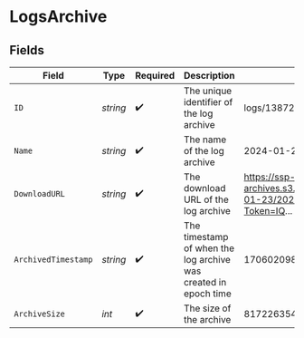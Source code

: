 # LogsArchive


## Fields

| Field                                                                                                                  | Type                                                                                                                   | Required                                                                                                               | Description                                                                                                            | Example                                                                                                                |
| ---------------------------------------------------------------------------------------------------------------------- | ---------------------------------------------------------------------------------------------------------------------- | ---------------------------------------------------------------------------------------------------------------------- | ---------------------------------------------------------------------------------------------------------------------- | ---------------------------------------------------------------------------------------------------------------------- |
| `ID`                                                                                                                   | *string*                                                                                                               | :heavy_check_mark:                                                                                                     | The unique identifier of the log archive                                                                               | logs/138723/dt=2024-01-23/2024-01-23-08.json.gz                                                                        |
| `Name`                                                                                                                 | *string*                                                                                                               | :heavy_check_mark:                                                                                                     | The name of the log archive                                                                                            | 2024-01-23-08.json.gz                                                                                                  |
| `DownloadURL`                                                                                                          | *string*                                                                                                               | :heavy_check_mark:                                                                                                     | The download URL of the log archive                                                                                    | https://ssp-log-archives.s3.amazonaws.com/logs/138723/dt%3D2024-01-23/2024-01-23-08.json.gz?X-Amz-Security-Token=IQ... |
| `ArchivedTimestamp`                                                                                                    | *string*                                                                                                               | :heavy_check_mark:                                                                                                     | The timestamp of when the log archive was created in epoch time                                                        | 1706020985                                                                                                             |
| `ArchiveSize`                                                                                                          | *int*                                                                                                                  | :heavy_check_mark:                                                                                                     | The size of the archive                                                                                                | 817226354                                                                                                              |